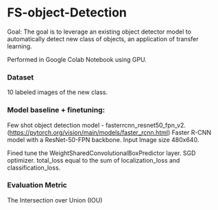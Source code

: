 # FS-object-Detection

Goal: The goal is to leverage an existing object detector model to automatically detect new class of objects, an application of transfer learning.

Performed in Google Colab Notebook using GPU.

### Dataset 
10 labeled images of the new class.

### Model baseline + finetuning: 
Few shot object detection model - fasterrcnn_resnet50_fpn_v2. (https://pytorch.org/vision/main/models/faster_rcnn.html)
Faster R-CNN model with a ResNet-50-FPN backbone.
Input Image size 480x640. 

Fined tune the WeightSharedConvolutionalBoxPredictor layer. 
SGD optimizer. 
total_loss equal to the sum of localization_loss and classification_loss. 

### Evaluation Metric
The Intersection over Union (IOU) 
